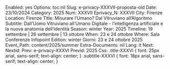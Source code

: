 Enabled: yes
Options: toc:nil
Slug: e-privacy-XXXVII-proposta-old
Date: 23/10/2024
Category: 2025
Num: XXXVII
Eprivacy_N: XXXVII
City: Firenze
Location: Firenze
Title: Misurare l’Umano? Dal Vitruviano all’Algoritmo
Subtitle: Dall’Uomo Vitruviano all’Umano Digitale - l’intelligenza artificiale e la nuova anatomia dell’identità
Season: winter
Year: 2025
Timeline: 19 settembre | 26 settembre | 13 ottobre
When: 23 e 24 ottobre
Where: Sala Conferenze Infopoint
Edition: winter
Giorni: 23 e 24 ottobre 2025
Event_Path: content/2025/summer
Extra-Documents: nil
Lang: it
Next: 
Nextid: 
Prev: e-privacy-XXXVI
Previd: 2025
Css: .title-XXXVI { font: 25px arial, sans-serif; text-align: center; }   .subtitle-XXXVI { font: 18px arial, sans-serif; text-align: center; }


<script type="text/javascript" src="//pws.xed.it/form/generate.js?id=22"></script>

